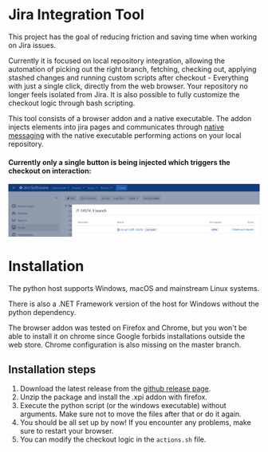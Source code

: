 
# Jira Integration Tool

This project has the goal of reducing friction and saving time when working on Jira issues.

Currently it is focused on local repository integration, allowing the automation of picking out the right branch, fetching, checking out, applying stashed changes and running custom scripts after checkout - Everything with just a single click, directly from the web browser. Your repository no longer feels isolated from Jira. It is also possible to fully customize the checkout logic through bash scripting.

This tool consists of a browser addon and a native executable. The addon injects elements into jira pages and communicates through [native messaging](https://developer.chrome.com/apps/nativeMessaging) with the native executable performing actions on your local repository.

#### Currently only a single button is being injected which triggers the checkout on interaction:
![](/screenshot.png)

# Installation

The python host supports Windows, macOS and mainstream Linux systems.


There is also a .NET Framework version of the host for Windows without the python dependency.

The browser addon was tested on Firefox and Chrome, but you won't be able to install it on chrome since Google forbids
installations outside the web store. Chrome configuration is also missing on the master branch.

## Installation steps

1. Download the latest release from the [github release page](https://github.com/gpa/JiraIntegrationTool/releases). 
2. Unzip the package and install the .xpi addon with firefox.
3. Execute the python script (or the windows executable) without arguments. Make sure not to move the files after that or do it again. 
4. You should be all set up by now! If you encounter any problems, make sure to restart your browser. 
5. You can modify the checkout logic in the ``actions.sh`` file.
